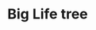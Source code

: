 ---
title: Big Life tree
date: 
draft: false

# descripcion
description : Aros pasantes en plata 925. Precio por par.

materials: Plata 925

color: 

dimensions: Diámetro 1.4cm

code: 01-20-0911

type: "Aros"

categories: []

price: $2.740,00

price_eftvo: $2.330,00

# Images
# first image will be shown in the product page
images:
  # - image: "images/path_to_image"
  # La ubicacion de las imagenes es imagenes/Aros/Aros.Solo Plata/01-20-0911-big-life-tree
  - image: "./images/aros/solo_plata/01-20-0911-big-life-tree_a.jpg"
  - image: "./images/aros/solo_plata/01-20-0911-big-life-tree_b.jpg"
---
